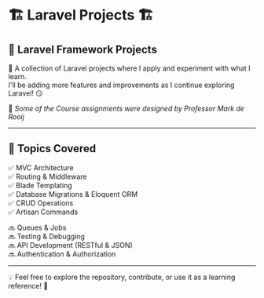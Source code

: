# 🏗️ Laravel Projects 🏗️  

## 🎯 Laravel Framework Projects  

🚀 A collection of Laravel projects where I apply and experiment with what I learn.  
I'll be adding more features and improvements as I continue exploring Laravel! 😏 

📑 *Some of the Course assignments were designed by Professor Mark de Rooij*  

---
## 🔧 Topics Covered  
✅ MVC Architecture  
✅ Routing & Middleware  
✅ Blade Templating  
✅ Database Migrations & Eloquent ORM  
✅ CRUD Operations  
✅ Artisan Commands  

🔜 Queues & Jobs  
🔜 Testing & Debugging  
🔜 API Development (RESTful & JSON)  
🔜 Authentication & Authorization  

---  
💡 Feel free to explore the repository, contribute, or use it as a learning reference! 🚀  

